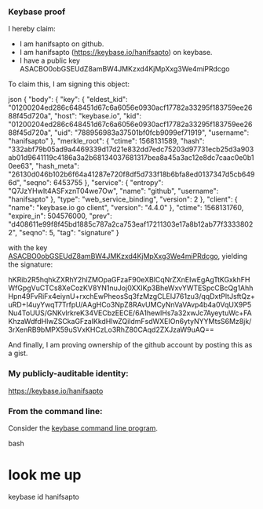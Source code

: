 ### Keybase proof

I hereby claim:

  * I am hanifsapto on github.
  * I am hanifsapto (https://keybase.io/hanifsapto) on keybase.
  * I have a public key ASACBO0obGSEUdZ8amBW4JMKzxd4KjMpXxg3We4miPRdcgo

To claim this, I am signing this object:

json
{
  "body": {
    "key": {
      "eldest_kid": "01200204ed286c648451d67c6a6056e0930acf17782a33295f183759ee2688f45d720a",
      "host": "keybase.io",
      "kid": "01200204ed286c648451d67c6a6056e0930acf17782a33295f183759ee2688f45d720a",
      "uid": "788956983a37501bf0fcb9099ef71919",
      "username": "hanifsapto"
    },
    "merkle_root": {
      "ctime": 1568131589,
      "hash": "332abf79b05ad9a4469339d17d21e832dd7edc75203d97731ecb25d3a903ab01d9641119c4186a3a2b68134037681317bea8a45a3ac12e8dc7caac0e0b10ee63",
      "hash_meta": "26130d046b102b6f64a41287e720f8df5d733f18b6bfa8ed0137347d5cb6496d",
      "seqno": 6453755
    },
    "service": {
      "entropy": "Q7JzYHwIt4ASFxznT04we7Ow",
      "name": "github",
      "username": "hanifsapto"
    },
    "type": "web_service_binding",
    "version": 2
  },
  "client": {
    "name": "keybase.io go client",
    "version": "4.4.0"
  },
  "ctime": 1568131760,
  "expire_in": 504576000,
  "prev": "d408611e99f8f45bd1885c787a2ca753eaf17211303e17a8b12ab77f33338022",
  "seqno": 5,
  "tag": "signature"
}


with the key [ASACBO0obGSEUdZ8amBW4JMKzxd4KjMpXxg3We4miPRdcgo](https://keybase.io/hanifsapto), yielding the signature:


hKRib2R5hqhkZXRhY2hlZMOpaGFzaF90eXBlCqNrZXnEIwEgAgTtKGxkhFHWfGpgVuCTCs8XeCozKV8YN1nuJoj0XXIKp3BheWxvYWTESpcCBcQg1AhhHpn49FvRiFx4eiynU+rxchEwPheosSq3fzMzgCLEIJ761zu3/qqDxtPltJsftQz+uRD+I4uyYwqT7TrfpU/AAgHCo3NpZ8RAvUMCyNnVaVAvp4b4a0VqUX9P5Nu4ToUUS/GNKvlrkreK34VECbzEECE/6A1hewlHs7a32xwJc7AyeytuWc+FAKhzaWdfdHlwZSCkaGFzaIKkdHlwZQildmFsdWXEIOn6ytyNYYMtsS6Mz8jk/3rXenRB9bMPX59uSVxKHCzLo3RhZ80CAqd2ZXJzaW9uAQ==



And finally, I am proving ownership of the github account by posting this as a gist.

### My publicly-auditable identity:

https://keybase.io/hanifsapto

### From the command line:

Consider the [keybase command line program](https://keybase.io/download).

bash
# look me up
keybase id hanifsapto
